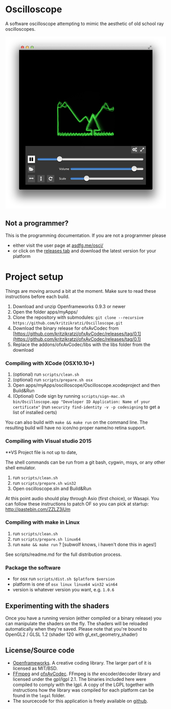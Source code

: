 Oscilloscope
===

A software oscilloscope attempting to mimic the aesthetic of old school ray oscilloscopes. 
	
<img src="docs/screenshot.png" width="667">


## Not a programmer? 

This is the programming documentation. If you are not a programmer please

* either visit the user page at <a href="http://asdfg.me/osci/">asdfg.me/osci/</a>
* or click on the [releases tab](https://github.com/kritzikratzi/Oscilloscope/releases) and download the latest version for your platform



# Project setup 

Things are moving around a bit at the moment. 
Make sure to read these instructions before each build. 

1. Download and unzip Openframeworks 0.9.3 or newer
1. Open the folder apps/myApps/
1. Clone the repository with submodules: `git clone --recursive https://github.com/kritzikratzi/Oscilloscope.git`
1. Download the binary release for ofxAvCodec from [https://github.com/kritzikratzi/ofxAvCodec/releases/tag/0.1](https://github.com/kritzikratzi/ofxAvCodec/releases/tag/0.1)
1. Replace the addons/ofxAvCodec/libs with the libs folder from the download


### Compiling with XCode (OSX10.10+)

1. (optional) run `scripts/clean.sh`
1. (optional) run `scripts/prepare.sh osx`
1. Open apps/myApps/oscilloscope/Oscilloscope.xcodeproject and then Build&Run
1. (Optional) Code sign by running `scripts/sign-mac.sh bin/Oscilloscope.app "Developer ID Application: Name of your certificate"` (run `security find-identity -v -p codesigning` to get a list of installed certs)

You can also build with `make && make run` on the command line. The resulting build will have no icon/no proper name/no retina support. 

### Compiling with Visual studio 2015

**VS Project file is not up to date, 

The shell commands can be run from a git bash, cygwin, msys, or any other shell emulator. 

1. run `scripts/clean.sh`
1. run `scripts/prepare.sh win32`
1. Open oscilloscope.sln and Build&Run

At this point audio should play through Asio (first choice), or Wasapi. You can follow these instructions to patch OF so you can pick at startup: http://pastebin.com/ZZLZ3jUm

### Compiling with make in Linux

1. run `scripts/clean.sh`
1. run `scripts/prepare.sh linux64`
1. run `make && make run` ? [subwolf knows, i haven't done this in ages!]

See scripts/readme.md for the full distribution process. 

### Package the software

* for osx run `scripts/dist.sh $platform $version`
* platform is one of `osx linux linux64 win32 win64`
* version is whatever version you want, e.g. `1.0.6`

## Experimenting with the shaders

Once you have a running version (either compiled or a binary release) you can manipulate the shaders on the fly. The shaders will be reloaded automatically when they're saved. Please note that you're bound to OpenGL2 / GLSL 1.2 (shader 120 with gl_ext_geometry_shader)


## License/Source code

* [Openframeworks](http://openframeworks.cc). A creative coding library. The larger part of it is licensed as MIT/BSD. 
* [FFmpeg](http://www.ffmpeg.org/) and [ofxAvCodec](https://github.com/kritzikratzi/ofxAvCodec). FFmpeg is _the_ encoder/decoder library and licensed under the gpl/lgpl 2.1. The binaries included here were compiled to comply with the lgpl. A copy of the LGPL together with instructions how the library was compiled for each platform can be found in the `legal` folder. 
* The sourcecode for this application is freely available on [github](https://github.com/kritzikratzi/Oscilloscope). 
